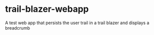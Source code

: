 trail-blazer-webapp
===================

A test web app that persists the user trail in a trail blazer and displays a breadcrumb
